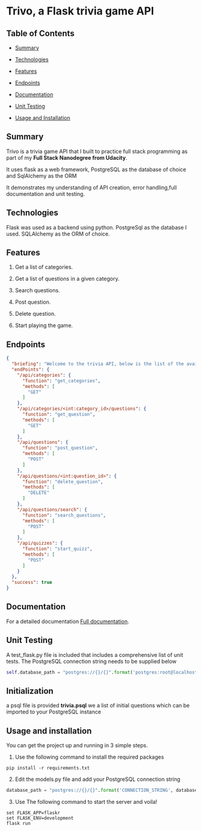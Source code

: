 # Trivo, a Flask trivia game API

## Table of Contents

* [Summary](#Summary)

* [Technologies](#Technologies)

* [Features](#Features)

* [Endpoints](#Endpoints)

* [Documentation](#Documentation)

* [Unit Testing](#Unit-Testing)

* [Usage and Installation](#usage-and-installation)

## Summary

Trivo is a trivia game API that I built to practice full stack programming as part of my **Full Stack Nanodegree from Udacity**.

It uses flask as a web framework, PostgreSQL as the database of choice and SqlAlchemy as the ORM

It demonstrates my understanding of API creation, error handling,full documentation and unit testing.

## Technologies

Flask was used as a backend using python.
PostgreSql as the database I used.
SQLAlchemy as the ORM of choice.


## Features

1. Get a list of categories.

2. Get a list of questions in a given category.

3. Search questions.

4. Post question.

5. Delete question.

6. Start playing the game.

## Endpoints 

```json
{
  "briefing": "Welcome to the trivia API, below is the list of the available endpoints, for more information check our documentation file", 
  "endPoints": {
    "/api/categories": {
      "function": "get_categories", 
      "methods": [
        "GET"
      ]
    }, 
    "/api/categories/<int:category_id>/questions": {
      "function": "get_question", 
      "methods": [
        "GET"
      ]
    }, 
    "/api/questions": {
      "function": "post_question", 
      "methods": [
        "POST"
      ]
    }, 
    "/api/questions/<int:question_id>": {
      "function": "delete_question", 
      "methods": [
        "DELETE"
      ]
    }, 
    "/api/questions/search": {
      "function": "search_questions", 
      "methods": [
        "POST"
      ]
    }, 
    "/api/quizzes": {
      "function": "start_quizz", 
      "methods": [
        "POST"
      ]
    }
  }, 
  "success": true
}
```

## Documentation
For a detailed documentation [Full documentation](https://documenter.getpostman.com/view/13571543/TVetc6SC).

## Unit Testing
A test_flask.py file is included that includes a comprehensive list of unit tests.
The PostgreSQL connection string needs to be supplied below
```python
self.database_path = "postgres://{}/{}".format('postgres:root@localhost:5432', self.database_name)
```

## Initialization
a psql file is provided **trivia.psql** we a list of initial questions which can be imported to your PostgreSQL instance

## Usage and installation

You can get the project up and running in 3 simple steps.

1. Use the following command to install the required packages
```
pip install -r requirements.txt
```
2. Edit the models.py file and add your PostgreSQL connection string
```python
database_path = "postgres://{}/{}".format('CONNECTION_STRING', database_name)
```
3. Use The following command to start the server and voila!
```
set FLASK_APP=flaskr
set FLASK_ENV=development
flask run
```
